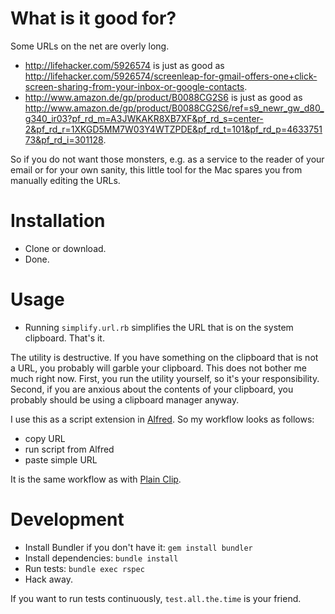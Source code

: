 
What is it good for?
====================

Some URLs on the net are overly long.

* <http://lifehacker.com/5926574> is just as good as <http://lifehacker.com/5926574/screenleap-for-gmail-offers-one+click-screen-sharing-from-your-inbox-or-google-contacts>.
* <http://www.amazon.de/gp/product/B0088CG2S6> is just as good as <http://www.amazon.de/gp/product/B0088CG2S6/ref=s9_newr_gw_d80_g340_ir03?pf_rd_m=A3JWKAKR8XB7XF&pf_rd_s=center-2&pf_rd_r=1XKGD5MM7W03Y4WTZPDE&pf_rd_t=101&pf_rd_p=463375173&pf_rd_i=301128>.

So if you do not want those monsters, e.g. as a service to the reader of your email or for your own sanity, this little tool for the Mac spares you from manually editing the URLs.


Installation
============

* Clone or download.
* Done.


Usage
=====

* Running `simplify.url.rb` simplifies the URL that is on the system clipboard. That's it.

The utility is destructive. If you have something on the clipboard that is not a URL, you probably will garble your clipboard. This does not bother me much right now. First, you run the utility yourself, so it's your responsibility. Second, if you are anxious about the contents of your clipboard, you probably should be using a clipboard manager anyway.

I use this as a script extension in [Alfred](http://www.alfredapp.com/). So my workflow looks as follows:

* copy URL
* run script from Alfred
* paste simple URL

It is the same workflow as with [Plain Clip](http://www.bluem.net/en/mac/plain-clip/).


Development
===========

* Install Bundler if you don't have it: `gem install bundler`
* Install dependencies: `bundle install`
* Run tests: `bundle exec rspec`
* Hack away.

If you want to run tests continuously, `test.all.the.time` is your friend.
